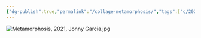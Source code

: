 ```yaml
---
{"dg-publish":true,"permalink":"/collage-metamorphosis/","tags":["c/2021","c/bw","c/face","c/shattered","c/woman"],"created":"2024-06-28T12:56:47.000-04:00","updated":"2024-04-15T12:04:35.000-04:00"}
---
```



![Metamorphosis, 2021, Jonny Garcia.jpg](/img/user/MEDIA/Metamorphosis,%202021,%20Jonny%20Garcia.jpg)
